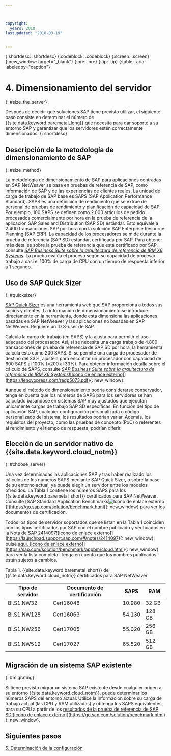 ```yaml
---



copyright:
  years: 2018
lastupdated: "2018-03-19"


---
```


{:shortdesc: .shortdesc}
{:codeblock: .codeblock}
{:screen: .screen}
{:new_window: target="_blank"}
{:pre: .pre}
{:tip: .tip}
{:table: .aria-labeledby="caption"}


# 4. Dimensionamiento del servidor
{: #size_the_server}

Después de decidir qué soluciones SAP tiene previsto utilizar, el siguiente paso consiste en determinar el número de {{site.data.keyword.baremetal_long}} que necesita para dar soporte a su entorno SAP y garantizar que los servidores estén correctamente dimensionados.
{: shortdesc}

## Descripción de la metodología de dimensionamiento de SAP
{: #size_method}

La metodología de dimensionamiento de SAP para aplicaciones centradas en SAP NetWeaver se basa en pruebas de referencia de SAP, como información de SAP y de las experiencias de clientes reales. La unidad de carga de trabajo de SAP base es SAPS (SAP Application Performance Standard). SAPS es una definición de rendimiento que se extrae de personal de pruebas de rendimiento y planificación de capacidad de SAP. Por ejemplo, 100 SAPS se definen como 2.000 artículos de pedido procesados comercialmente por hora en la prueba de referencia de la aplicación SAP Sales and Distribution (SAP SD) estándar. Esto equivale a 2.400 transacciones SAP por hora con la solución SAP Enterprise Resource Planning (SAP ERP). La capacidad de los procesadores se mide durante la prueba de referencia (SAP SD) estándar, certificada por SAP. Para obtener más detalles sobre la prueba de referencia que está certificado por SAP, consulte [*SAP Business Suite sobre la arquitectura de referencia de IBM X6 Systems*](https://lenovopress.com/redp5073.pdf). La prueba evalúa el proceso según su capacidad de procesar trabajo a casi el 100% de carga de CPU con un tiempo de respuesta inferior a 1 segundo.

## Uso de SAP Quick Sizer
{: #quicksizer}
  
[SAP Quick Sizer](https://service.sap.com/quicksizer) es una herramienta web que SAP proporciona a todos sus socios y clientes. La información de dimensionamiento se introduce directamente en la herramienta, donde esta dimensiona las aplicaciones basadas en SAP NetWeaver y las aplicaciones no basadas en SAP NetWeaver. Requiere un ID S-user de SAP.
  
Calcula la carga de trabajo (en SAPS) y la ajusta para permitir el uso adecuado del procesador. Así, si se necesita una carga trabajo de 4.800 transacciones de prueba de referencia de SAP SD por hora, la herramienta calcula esto como 200 SAPS. Si se permite una carga de procesador de destino del 33%, ajústela para encontrar un procesador con capacidad de 600 SAPS al 100% (=200 al 33%). Para obtener información detalla sobre el cálculo de SAPS, consulte [*SAP Business Suite sobre la arquitectura de referencia de IBM X6 Systems*![Icono de enlace externo]](../../icons/launch-glyph.svg "Icono de enlace externo")](https://lenovopress.com/redp5073.pdf){: new_window}.

Aunque el método de dimensionamiento podría considerarse conservador, tenga en cuenta que los números de SAPS para los servidores se han calculado basándose en sistemas SAP muy ajustados que ejecutan únicamente cargas de trabajo SAP SD específicas. En función del tipo de aplicación SAP, cualquier configuración personalizada o código personalizado del sistema, los resultados podrían variar. Además, los requisitos del proyecto, como las pruebas de concepto (PoC) o referentes al rendimiento y el tiempo de respuesta, podrían diferir.

## Elección de un servidor nativo de {{site.data.keyword.cloud_notm}}
{: #choose_server}

Una vez determinadas las aplicaciones SAP y tras haber realizado los cálculos de los números SAPS mediante SAP Quick Sizer, o sobre la base de su entorno actual, ya puede elegir un servidor entre los modelos ofrecidos. La Tabla 1 contiene los números SAPS para los {{site.data.keyword.baremetal_short}} certificados para SAP NetWeaver. Consulte [SAP Standard Application Benchmarks![Icono de enlace externo](../../icons/launch-glyph.svg "Icono de enlace externo")]](https://go.sap.com/solution/benchmark.html){: new_window} para ver los documentos de certificación. 

Todos los tipos de servidor soportados que se listan en la Tabla 1 coinciden con los tipos certificados por SAP con el nombre publicado y verificados en la [Nota de SAP 2414097![Icono de enlace externo]](../../icons/launch-glyph.svg "Icono de enlace externo")](https://launchpad.support.sap.com/#/notes/2414097){: new_window}; pulse [aquí. [Icono de enlace externo]](../../icons/launch-glyph.svg "Icono de enlace externo")](https://sap.com/solution/benchmark/appbm/cloud.html){: new_window} para ver la lista completa. Tenga en cuenta que los nombres publicados están sujetos a cambios.

Tabla 1. {{site.data.keyword.baremetal_short}} de {{site.data.keyword.cloud_notm}} certificados para SAP NetWeaver

| Tipo de servidor | Documento de certificación | SAPS | RAM |
| --- | --- | --- | --- |
| BI.S1.NW32 | Cert16048 | 10.980 | 32 GB |
| BI.S1.NW128 | Cert16063 | 54.130 | 128 GB |
| BI.S1.NW256 | Cert17005 | 55.020 | 256 GB |
| BI.S1.NW512 | Cert17027 | 65.520 | 512 GB |

## Migración de un sistema SAP existente 
{: #migrating}

Si tiene previsto migrar un sistema SAP existente desde cualquier origen a su entorno {{site.data.keyword.cloud_notm}}, puede determinar los números SAPS del entorno actual. Utilice la información sobre su carga de trabajo actual (las CPU y RAM utilizadas) y obtenga los SAPS equivalentes para su CPU a partir de los [resultados de la prueba de referencia de SAP SD![Icono de enlace externo]](../../icons/launch-glyph.svg "Icono de enlace externo")](https://go.sap.com/solution/benchmark.html){: new_window}.

## Siguientes pasos

 [5. Determinación de la configuración](/docs/infrastructure/sap-netweaver/sap-determine-configuration.html)
